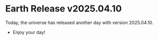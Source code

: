 # Earth Release v2025.04.10
Today, the universe has released another day with version 2025.04.10.
- Enjoy your day!
